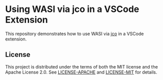 # Using WASI via jco in a VSCode Extension

This repository demonstrates how to use WASI via [jco](https://github.com/bytecodealliance/jco) in a VSCode extension.

## License

This project is distributed under the terms of both the MIT license and the Apache License 2.0.
See [LICENSE-APACHE](LICENSE-APACHE) and [LICENSE-MIT](LICENSE-MIT) for details.
